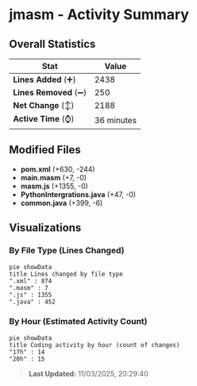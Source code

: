 # jmasm - Activity Summary 

## Overall Statistics

| Stat                   | Value                                                             |
| ---------------------- | ----------------------------------------------------------------- |
| **Lines Added** (➕)   | 2438                                          |
| **Lines Removed** (➖) | 250                                        |
| **Net Change** (↕)    | 2188                |
| **Active Time** (⌚)   | 36 minutes |


## Modified Files
- **pom.xml** (+630, -244)
- **main.masm** (+7, -0)
- **masm.js** (+1355, -0)
- **PythonIntergrations.java** (+47, -0)
- **common.java** (+399, -6)

## Visualizations

### By File Type (Lines Changed)

```mermaid
pie showData
title Lines changed by file type
".xml" : 874
".masm" : 7
".js" : 1355
".java" : 452
```

### By Hour (Estimated Activity Count)

```mermaid
pie showData
title Coding activity by hour (count of changes)
"17h" : 14
"20h" : 15
```


> **Last Updated:** 11/03/2025, 20:29:40